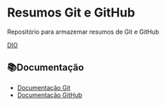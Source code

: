 # Resumos Git e GitHub

Repositório para armazemar resumos de Git e GitHub

[DIO](https://www.dio.me)

## 📚Documentação
- [Documentação Git](https://git-scm.com/docs)
- [Documentação GitHub](https://docs.github.com/)

